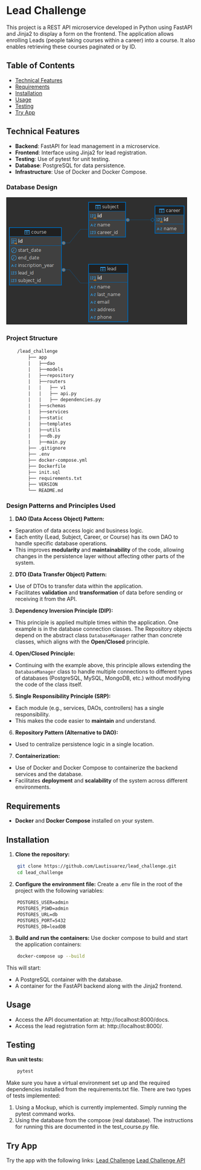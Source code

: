 # Lead Challenge
This project is a REST API microservice developed in Python using FastAPI and Jinja2 to display a form on the frontend. The application allows enrolling Leads (people taking courses within a career) into a course. It also enables retrieving these courses paginated or by ID.

## Table of Contents
- [Technical Features](#technical-features)
- [Requirements](#requirements)
- [Installation](#installation)
- [Usage](#usage)
- [Testing](#testing)
- [Try App](#try-app)

## Technical Features
- **Backend**: FastAPI for lead management in a microservice.
- **Frontend**: Interface using Jinja2 for lead registration.
- **Testing**: Use of pytest for unit testing.
- **Database**: PostgreSQL for data persistence.
- **Infrastructure**: Use of Docker and Docker Compose.

### Database Design
![Database Design](./db_design.png)

### Project Structure
```
    /lead_challenge
        ├── app
        |   ├──dao
        |   ├──models
        |   ├──repository
        |   ├──routers
        |   |   ├── v1
        |   |   ├── api.py
        |   |   ├── dependencies.py
        |   ├──schemas
        |   ├──services
        |   ├──static
        |   ├──templates
        |   ├──utils
        |   ├──db.py
        |   ├──main.py
        ├── .gitignore
        ├── .env
        ├── docker-compose.yml
        ├── Dockerfile
        ├── init.sql
        ├── requirements.txt
        ├── VERSION
        └── README.md
```

### Design Patterns and Principles Used

1. **DAO (Data Access Object) Pattern:**
- Separation of data access logic and business logic.
- Each entity (Lead, Subject, Career, or Course) has its own DAO to handle specific database operations.
- This improves **modularity** and **maintainability** of the code, allowing changes in the persistence layer without affecting other parts of the system.

2. **DTO (Data Transfer Object) Pattern:**
- Use of DTOs to transfer data within the application.
- Facilitates **validation** and **transformation** of data before sending or receiving it from the API.

3. **Dependency Inversion Principle (DIP):**
- This principle is applied multiple times within the application. One example is in the database connection classes. The Repository objects depend on the abstract class `DatabaseManager` rather than concrete classes, which aligns with the **Open/Closed** principle.

4. **Open/Closed Principle:**
- Continuing with the example above, this principle allows extending the `DatabaseManager` class to handle multiple connections to different types of databases (PostgreSQL, MySQL, MongoDB, etc.) without modifying the code of the class itself.

5. **Single Responsibility Principle (SRP):**
- Each module (e.g., services, DAOs, controllers) has a single responsibility.
- This makes the code easier to **maintain** and understand.

6. **Repository Pattern (Alternative to DAO):**
- Used to centralize persistence logic in a single location.

7. **Containerization:**
- Use of Docker and Docker Compose to containerize the backend services and the database.
- Facilitates **deployment** and **scalability** of the system across different environments.

## Requirements
- **Docker** and **Docker Compose** installed on your system.

## Installation

1. **Clone the repository:**
```bash
    git clone https://github.com/Lautisuarez/lead_challenge.git
    cd lead_challenge
```

2. **Configure the environment file:**
Create a .env file in the root of the project with the following variables:
```
    POSTGRES_USER=admin
    POSTGRES_PSWD=admin
    POSTGRES_URL=db
    POSTGRES_PORT=5432
    POSTGRES_DB=leadDB
```

3. **Build and run the containers:**
Use docker compose to build and start the application containers:
```bash
    docker-compose up --build
```
This will start:
- A PostgreSQL container with the database.
- A container for the FastAPI backend along with the Jinja2 frontend.

## Usage
- Access the API documentation at: http://localhost:8000/docs.
- Access the lead registration form at: http://localhost:8000/.

## Testing
**Run unit tests:**
```bash
    pytest
```
Make sure you have a virtual environment set up and the required dependencies installed from the requirements.txt file.
There are two types of tests implemented:
1. Using a Mockup, which is currently implemented. Simply running the pytest command works.
2. Using the database from the compose (real database). The instructions for running this are documented in the test_course.py file.

## Try App
Try the app with the following links:
[Lead Challenge](https://lead-challenge.onrender.com/)
[Lead Challenge API](https://lead-challenge.onrender.com/docs)
